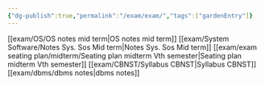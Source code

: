 ```yaml
---
{"dg-publish":true,"permalink":"/exam/exam/","tags":["gardenEntry"]}
---
```


[[exam/OS/OS notes mid term\|OS notes mid term]]
[[exam/System Software/Notes Sys. Sos Mid term\|Notes Sys. Sos Mid term]]
[[exam/exam seating plan/midterm/Seating plan midterm Vth semester\|Seating plan midterm Vth semester]]
[[exam/CBNST/Syllabus CBNST\|Syllabus CBNST]]
[[exam/dbms/dbms notes\|dbms notes]]
